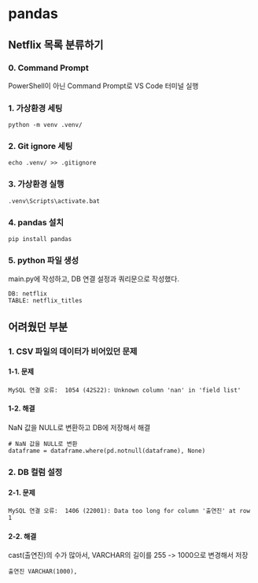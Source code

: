 # pandas
## Netflix 목록 분류하기
### 0. Command Prompt
PowerShell이 아닌 Command Prompt로 VS Code 터미널 실행
### 1. 가상환경 세팅
`python -m venv .venv/`
### 2. Git ignore 세팅
`echo .venv/ >> .gitignore`
### 3. 가상환경 실행
`.venv\Scripts\activate.bat`
### 4. pandas 설치
`pip install pandas`
### 5. python 파일 생성
main.py에 작성하고, DB 연결 설정과 쿼리문으로 작성했다.
```
DB: netflix
TABLE: netflix_titles
```
## 어려웠던 부분
### 1. CSV 파일의 데이터가 비어있던 문제
#### 1-1. 문제

```
MySQL 연결 오류:  1054 (42S22): Unknown column 'nan' in 'field list'
```
#### 1-2. 해결

NaN 값을 NULL로 변환하고 DB에 저장해서 해결
```
# NaN 값을 NULL로 변환
dataframe = dataframe.where(pd.notnull(dataframe), None)
```

### 2. DB 컬럼 설정
#### 2-1. 문제
```
MySQL 연결 오류:  1406 (22001): Data too long for column '출연진' at row 1
```

#### 2-2. 해결
cast(출연진)의 수가 많아서, VARCHAR의 길이를 255 -> 1000으로 변경해서 저장
```
출연진 VARCHAR(1000),
```